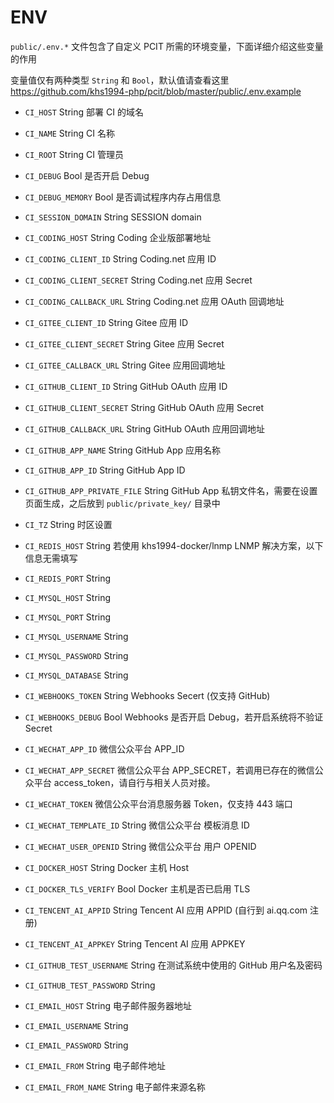 # ENV

`public/.env.*` 文件包含了自定义 PCIT 所需的环境变量，下面详细介绍这些变量的作用

变量值仅有两种类型 `String` 和 `Bool`，默认值请查看这里 https://github.com/khs1994-php/pcit/blob/master/public/.env.example

* `CI_HOST` String 部署 CI 的域名

* `CI_NAME` String CI 名称

* `CI_ROOT` String CI 管理员

* `CI_DEBUG` Bool 是否开启 Debug
* `CI_DEBUG_MEMORY` Bool 是否调试程序内存占用信息

* `CI_SESSION_DOMAIN` String SESSION domain

* `CI_CODING_HOST` String Coding 企业版部署地址
* `CI_CODING_CLIENT_ID` String Coding.net 应用 ID
* `CI_CODING_CLIENT_SECRET` String Coding.net 应用 Secret
* `CI_CODING_CALLBACK_URL` String Coding.net 应用 OAuth 回调地址

* `CI_GITEE_CLIENT_ID` String Gitee 应用 ID
* `CI_GITEE_CLIENT_SECRET` String Gitee 应用 Secret
* `CI_GITEE_CALLBACK_URL` String Gitee 应用回调地址

* `CI_GITHUB_CLIENT_ID` String GitHub OAuth 应用 ID
* `CI_GITHUB_CLIENT_SECRET` String GitHub OAuth 应用 Secret
* `CI_GITHUB_CALLBACK_URL` String GitHub OAuth 应用回调地址

* `CI_GITHUB_APP_NAME` String GitHub App 应用名称
* `CI_GITHUB_APP_ID` String GitHub App ID
* `CI_GITHUB_APP_PRIVATE_FILE` String GitHub App 私钥文件名，需要在设置页面生成，之后放到 `public/private_key/` 目录中

* `CI_TZ` String 时区设置

* `CI_REDIS_HOST` String 若使用 khs1994-docker/lnmp LNMP 解决方案，以下信息无需填写
* `CI_REDIS_PORT` String

* `CI_MYSQL_HOST` String
* `CI_MYSQL_PORT` String
* `CI_MYSQL_USERNAME` String
* `CI_MYSQL_PASSWORD` String
* `CI_MYSQL_DATABASE` String

* `CI_WEBHOOKS_TOKEN` String Webhooks Secert (仅支持 GitHub)
* `CI_WEBHOOKS_DEBUG` Bool Webhooks 是否开启 Debug，若开启系统将不验证 Secret

* `CI_WECHAT_APP_ID` 微信公众平台 APP_ID
* `CI_WECHAT_APP_SECRET` 微信公众平台 APP_SECRET，若调用已存在的微信公众平台 access_token，请自行与相关人员对接。
* `CI_WECHAT_TOKEN` 微信公众平台消息服务器 Token，仅支持 443 端口
* `CI_WECHAT_TEMPLATE_ID` String 微信公众平台 模板消息 ID
* `CI_WECHAT_USER_OPENID` String 微信公众平台 用户 OPENID

* `CI_DOCKER_HOST` String Docker 主机 Host
* `CI_DOCKER_TLS_VERIFY` Bool Docker 主机是否已启用 TLS

* `CI_TENCENT_AI_APPID` String Tencent AI 应用 APPID (自行到 ai.qq.com 注册)
* `CI_TENCENT_AI_APPKEY` String Tencent AI 应用 APPKEY

* `CI_GITHUB_TEST_USERNAME` String 在测试系统中使用的 GitHub 用户名及密码
* `CI_GITHUB_TEST_PASSWORD` String

* `CI_EMAIL_HOST` String 电子邮件服务器地址
* `CI_EMAIL_USERNAME` String
* `CI_EMAIL_PASSWORD` String
* `CI_EMAIL_FROM` String 电子邮件地址
* `CI_EMAIL_FROM_NAME` String 电子邮件来源名称
